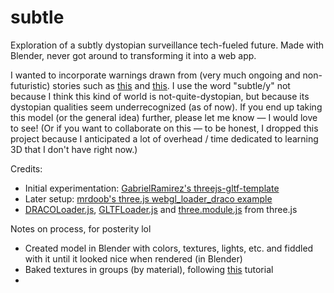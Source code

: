 # subtle
Exploration of a subtly dystopian surveillance tech-fueled future. Made with Blender, never got around to transforming it into a web app.

I wanted to incorporate warnings drawn from (very much ongoing and non-futuristic) stories such as [this](https://www.washingtonpost.com/technology/2020/11/12/test-monitoring-student-revolt/) and [this](https://www.washingtonpost.com/technology/2020/12/10/amazon-halo-band-review/). I use the word "subtle/y" not because I think this kind of world is not-quite-dystopian, but because its dystopian qualities seem underrecognized (as of now). If you end up taking this model (or the general idea) further, please let me know &mdash; I would love to see! (Or if you want to collaborate on this &mdash; to be honest, I dropped this project because I anticipated a lot of overhead / time dedicated to learning 3D that I don't have right now.)

Credits:
- Initial experimentation: [GabrielRamirez's threejs-gltf-template](https://github.com/GabrielRamirez/threejs-gltf-template)
- Later setup: [mrdoob's three.js webgl_loader_draco example](https://github.com/mrdoob/three.js/blob/master/examples/webgl_loader_draco.html)
- [DRACOLoader.js](), [GLTFLoader.js]() and [three.module.js]() from three.js

Notes on process, for posterity lol
- Created model in Blender with colors, textures, lights, etc. and fiddled with it until it looked nice when rendered (in Blender)
- Baked textures in groups (by material), following [this](https://www.youtube.com/watch?v=eYvgFWEiNp8) tutorial
- 